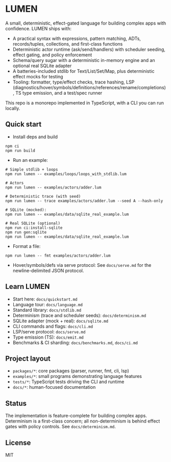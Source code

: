 # LUMEN

A small, deterministic, effect-gated language for building complex apps with confidence. LUMEN ships with:

- A practical syntax with expressions, pattern matching, ADTs, records/tuples, collections, and first-class functions
- Deterministic actor runtime (ask/send/handlers) with scheduler seeding, effect gating, and policy enforcement
- Schema/query sugar with a deterministic in-memory engine and an optional real SQLite adapter
- A batteries-included stdlib for Text/List/Set/Map, plus deterministic effect mocks for testing
- Tooling: formatter, type/effect checks, trace hashing, LSP (diagnostics/hover/symbols/definitions/references/rename/completions), TS type emission, and a test/spec runner

This repo is a monorepo implemented in TypeScript, with a CLI you can run locally.

## Quick start

- Install deps and build
```
npm ci
npm run build
```

- Run an example:
```
# Simple stdlib + loops
npm run lumen -- examples/loops/loops_with_stdlib.lum

# Actors
npm run lumen -- examples/actors/adder.lum

# Deterministic trace (with seed)
npm run lumen -- trace examples/actors/adder.lum --seed A --hash-only

# SQLite (mocked):
npm run lumen -- examples/data/sqlite_real_example.lum

# Real SQLite (optional)
npm run ci:install-sqlite
npm run gen:sqlite
npm run lumen -- examples/data/sqlite_real_example.lum
```

- Format a file:
```
npm run lumen -- fmt examples/actors/adder.lum
```

- Hover/symbols/defs via serve protocol:
See `docs/serve.md` for the newline-delimited JSON protocol.

## Learn LUMEN

- Start here: `docs/quickstart.md`
- Language tour: `docs/language.md`
- Standard library: `docs/stdlib.md`
- Determinism (trace and scheduler seeds): `docs/determinism.md`
- SQLite adapter (mock + real): `docs/sqlite.md`
- CLI commands and flags: `docs/cli.md`
- LSP/serve protocol: `docs/serve.md`
- Type emission (TS): `docs/emit.md`
- Benchmarks & CI sharding: `docs/benchmarks.md`, `docs/ci.md`

## Project layout

- `packages/*`: core packages (parser, runner, fmt, cli, lsp)
- `examples/*`: small programs demonstrating language features
- `tests/*`: TypeScript tests driving the CLI and runtime
- `docs/*`: human-focused documentation

## Status

The implementation is feature-complete for building complex apps. Determinism is a first-class concern; all non-determinism is behind effect gates with policy controls. See `docs/determinism.md`.

## License

MIT
